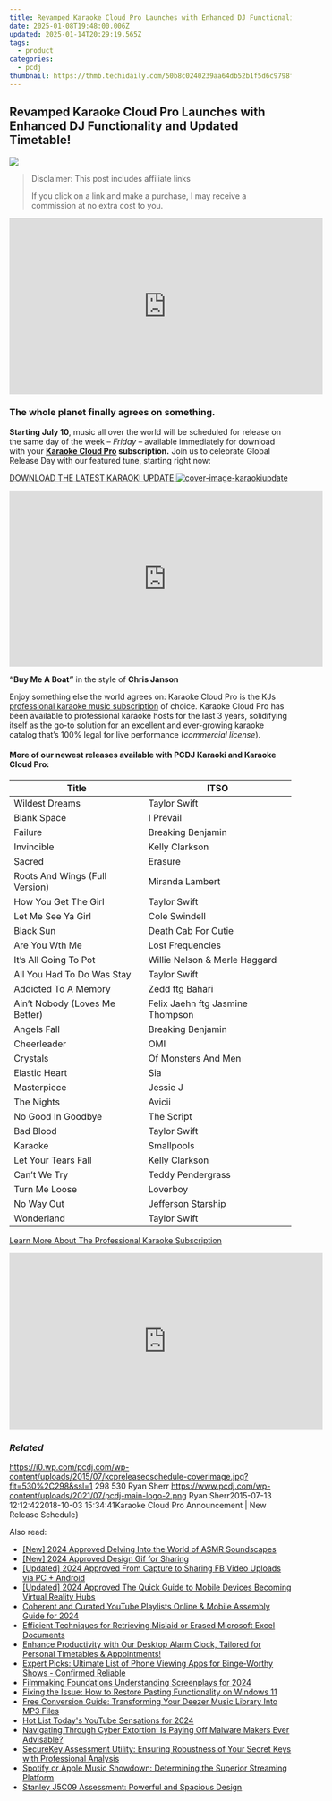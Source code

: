 ```yaml
---
title: Revamped Karaoke Cloud Pro Launches with Enhanced DJ Functionality and Updated Timetable!
date: 2025-01-08T19:48:00.006Z
updated: 2025-01-14T20:29:19.565Z
tags:
  - product
categories:
  - pcdj
thumbnail: https://thmb.techidaily.com/50b8c0240239aa64db52b1f5d6c9798f04334cb3acf289ccfe4f5fa8ce22d8a0.jpg
---
```


## Revamped Karaoke Cloud Pro Launches with Enhanced DJ Functionality and Updated Timetable!

[![](https://i0.wp.com/pcdj.com/wp-content/uploads/2015/07/kcpreleasecschedule-coverimage.jpg?resize=530%2C298&ssl=1)](https://i0.wp.com/pcdj.com/wp-content/uploads/2015/07/kcpreleasecschedule-coverimage.jpg?fit=530%2C298&ssl=1 "kcpreleasecschedule-coverimage")

>  Disclaimer: This post includes affiliate links
>
>  If you click on a link and make a purchase, I may receive a commission at no extra cost to you.
>

<!-- affiliate ads begin -->
<iframe width="560" height="315" src="https://www.youtube.com/embed/qn1XkPJde9Y?si=i6ZJARXO8sJhy2FV" title="YouTube video player" frameborder="0" allow="accelerometer; autoplay; clipboard-write; encrypted-media; gyroscope; picture-in-picture; web-share" referrerpolicy="strict-origin-when-cross-origin" allowfullscreen></iframe>
<!-- affiliate ads end -->

### The whole planet finally agrees on something.

**Starting July 10**, music all over the world will be scheduled for release on the same day of the week – _Friday_ – available immediately for download with your **[Karaoke Cloud Pro](https://tools.techidaily.com/pcdj/products/) subscription.** Join us to celebrate Global Release Day with our featured tune, starting right now:

[DOWNLOAD THE LATEST KARAOKI UPDATE ![](https://i1.wp.com/pcdj.com/wp-content/uploads/2015/07/cover-image-karaokiupdate.jpg?fit=300%2C169&ssl=1 "cover-image-karaokiupdate")](https://tools.techidaily.com/pcdj/products/)

<!-- affiliate ads begin -->
<iframe width="560" height="315" src="https://www.youtube.com/embed/Hpne0zPsZwU?si=yN5QDsG_WLb_Y3u-" title="YouTube video player" frameborder="0" allow="accelerometer; autoplay; clipboard-write; encrypted-media; gyroscope; picture-in-picture; web-share" referrerpolicy="strict-origin-when-cross-origin" allowfullscreen></iframe>
<!-- affiliate ads end -->

**“Buy Me A Boat”** in the style of **Chris Janson** 

Enjoy something else the world agrees on: Karaoke Cloud Pro is the KJs [professional karaoke music subscription](https://tools.techidaily.com/pcdj/products/) of choice. Karaoke Cloud Pro has been available to professional karaoke hosts for the last 3 years, solidifying itself as the go-to solution for an excellent and ever-growing karaoke catalog that’s 100% legal for live performance (_commercial license_).

#### **More of our newest releases available with PCDJ Karaoki and** **Karaoke Cloud Pro:**

| **Title**                      | **ITSO**                         |
| ------------------------------ | -------------------------------- |
| Wildest Dreams                 | Taylor Swift                     |
| Blank Space                    | I Prevail                        |
| Failure                        | Breaking Benjamin                |
| Invincible                     | Kelly Clarkson                   |
| Sacred                         | Erasure                          |
| Roots And Wings (Full Version) | Miranda Lambert                  |
| How You Get The Girl           | Taylor Swift                     |
| Let Me See Ya Girl             | Cole Swindell                    |
| Black Sun                      | Death Cab For Cutie              |
| Are You Wth Me                 | Lost Frequencies                 |
| It’s All Going To Pot          | Willie Nelson & Merle Haggard    |
| All You Had To Do Was Stay     | Taylor Swift                     |
| Addicted To A Memory           | Zedd ftg Bahari                  |
| Ain’t Nobody (Loves Me Better) | Felix Jaehn ftg Jasmine Thompson |
| Angels Fall                    | Breaking Benjamin                |
| Cheerleader                    | OMI                              |
| Crystals                       | Of Monsters And Men              |
| Elastic Heart                  | Sia                              |
| Masterpiece                    | Jessie J                         |
| The Nights                     | Avicii                           |
| No Good In Goodbye             | The Script                       |
| Bad Blood                      | Taylor Swift                     |
| Karaoke                        | Smallpools                       |
| Let Your Tears Fall            | Kelly Clarkson                   |
| Can’t We Try                   | Teddy Pendergrass                |
| Turn Me Loose                  | Loverboy                         |
| No Way Out                     | Jefferson Starship               |
| Wonderland                     | Taylor Swift                     |

[Learn More About The Professional Karaoke Subscription](https://tools.techidaily.com/pcdj/products/)

<!-- affiliate ads begin -->
<iframe width="560" height="315" src="https://www.youtube.com/embed/97ydpSmzTJw?si=tFcelmtQX4u-b3u5" title="YouTube video player" frameborder="0" allow="accelerometer; autoplay; clipboard-write; encrypted-media; gyroscope; picture-in-picture; web-share" referrerpolicy="strict-origin-when-cross-origin" allowfullscreen></iframe>
<!-- affiliate ads end -->

### _Related_

https://i0.wp.com/pcdj.com/wp-content/uploads/2015/07/kcpreleasecschedule-coverimage.jpg?fit=530%2C298&ssl=1 298 530 Ryan Sherr https://www.pcdj.com/wp-content/uploads/2021/07/pcdj-main-logo-2.png Ryan Sherr2015-07-13 12:12:422018-10-03 15:34:41Karaoke Cloud Pro Announcement | New Release Schedule}

<ins class="adsbygoogle"
     style="display:block"
     data-ad-format="autorelaxed"
     data-ad-client="ca-pub-7571918770474297"
     data-ad-slot="1223367746"></ins>

<ins class="adsbygoogle"
     style="display:block"
     data-ad-client="ca-pub-7571918770474297"
     data-ad-slot="8358498916"
     data-ad-format="auto"
     data-full-width-responsive="true"></ins>

<span class="atpl-alsoreadstyle">Also read:</span>
<div><ul>
<li><a href="https://youtube-sure.techidaily.com/024-approved-delving-into-the-world-of-asmr-soundscapes/"><u>[New] 2024 Approved Delving Into the World of ASMR Soundscapes</u></a></li>
<li><a href="https://fox-blue.techidaily.com/new-2024-approved-design-gif-for-sharing/"><u>[New] 2024 Approved Design Gif for Sharing</u></a></li>
<li><a href="https://facebook-videos.techidaily.com/updated-2024-approved-from-capture-to-sharing-fb-video-uploads-via-pc-plus-android/"><u>[Updated] 2024 Approved From Capture to Sharing FB Video Uploads via PC + Android</u></a></li>
<li><a href="https://fox-access.techidaily.com/updated-2024-approved-the-quick-guide-to-mobile-devices-becoming-virtual-reality-hubs/"><u>[Updated] 2024 Approved The Quick Guide to Mobile Devices Becoming Virtual Reality Hubs</u></a></li>
<li><a href="https://youtube-video-recordings.techidaily.com/coherent-and-curated-youtube-playlists-online-and-mobile-assembly-guide-for-2024/"><u>Coherent and Curated YouTube Playlists Online & Mobile Assembly Guide for 2024</u></a></li>
<li><a href="https://discover-fantastic.techidaily.com/efficient-techniques-for-retrieving-mislaid-or-erased-microsoft-excel-documents/"><u>Efficient Techniques for Retrieving Mislaid or Erased Microsoft Excel Documents</u></a></li>
<li><a href="https://discover-fantastic.techidaily.com/enhance-productivity-with-our-desktop-alarm-clock-tailored-for-personal-timetables-and-appointments/"><u>Enhance Productivity with Our Desktop Alarm Clock, Tailored for Personal Timetables & Appointments!</u></a></li>
<li><a href="https://discover-fantastic.techidaily.com/expert-picks-ultimate-list-of-phone-viewing-apps-for-binge-worthy-shows-confirmed-reliable/"><u>Expert Picks: Ultimate List of Phone Viewing Apps for Binge-Worthy Shows - Confirmed Reliable</u></a></li>
<li><a href="https://fox-boxes.techidaily.com/filmmaking-foundations-understanding-screenplays-for-2024/"><u>Filmmaking Foundations Understanding Screenplays for 2024</u></a></li>
<li><a href="https://win-howtos.techidaily.com/fixing-the-issue-how-to-restore-pasting-functionality-on-windows-11/"><u>Fixing the Issue: How to Restore Pasting Functionality on Windows 11</u></a></li>
<li><a href="https://discover-fantastic.techidaily.com/free-conversion-guide-transforming-your-deezer-music-library-into-mp3-files/"><u>Free Conversion Guide: Transforming Your Deezer Music Library Into MP3 Files</u></a></li>
<li><a href="https://youtube-zero.techidaily.com/ist-todays-youtube-sensations-for-2024/"><u>Hot List Today's YouTube Sensations for 2024</u></a></li>
<li><a href="https://discover-fantastic.techidaily.com/navigating-through-cyber-extortion-is-paying-off-malware-makers-ever-advisable/"><u>Navigating Through Cyber Extortion: Is Paying Off Malware Makers Ever Advisable?</u></a></li>
<li><a href="https://discover-fantastic.techidaily.com/securekey-assessment-utility-ensuring-robustness-of-your-secret-keys-with-professional-analysis/"><u>SecureKey Assessment Utility: Ensuring Robustness of Your Secret Keys with Professional Analysis</u></a></li>
<li><a href="https://discover-fantastic.techidaily.com/spotify-or-apple-music-showdown-determining-the-superior-streaming-platform/"><u>Spotify or Apple Music Showdown: Determining the Superior Streaming Platform</u></a></li>
<li><a href="https://buynow-tips.techidaily.com/stanley-j5c09-assessment-powerful-and-spacious-design/"><u>Stanley J5C09 Assessment: Powerful and Spacious Design</u></a></li>
</ul></div>

